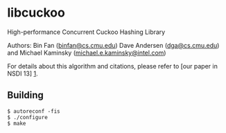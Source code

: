 libcuckoo
=========

High-performance Concurrent Cuckoo Hashing Library

Authors: Bin Fan (binfan@cs.cmu.edu) Dave Andersen (dga@cs.cmu.edu) and Michael Kaminsky (michael.e.kaminsky@intel.com)

For details about this algorithm and citations, please refer to [our paper in NSDI 13] [1].

   [1]: http://www.cs.cmu.edu/~dga/papers/memc3-nsdi20013.pdf/ "MemC3: Compact and Concurrent Memcache with Dumber
Caching and Smarter Hashing"

Building
--------

    $ autoreconf -fis
    $ ./configure
    $ make
